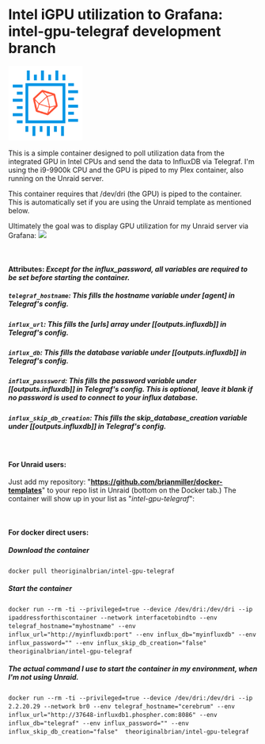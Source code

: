 # Intel iGPU utilization to Grafana: intel-gpu-telegraf development branch

<img width=150px height=150px src="https://github.com/brianmiller/docker-templates/raw/master/intel-gpu-telegraf/intel_telegraf.png"></img>

This is a simple container designed to poll utilization data from the integrated GPU in Intel CPUs and send the data to InfluxDB via Telegraf.   I'm using the i9-9900k CPU and the GPU is piped to my Plex container, also running on the Unraid server.

This container requires that /dev/dri (the GPU) is piped to the container.  This is automatically set if you are using the Unraid template as mentioned below.

Ultimately the goal was to display GPU utilization for my Unraid server via Grafana: 
<img src=https://github.com/brianmiller/docker-intel-gpu-telegraf/raw/master/grafana_screenshot.png></img>

<br>

#### Attributes: *Except for the influx_password, all variables are required to be set before starting the container.*
##### `telegraf_hostname`: This fills the hostname variable under [agent] in Telegraf's config.  
##### `influx_url`: This fills the [urls] array under [[outputs.influxdb]] in Telegraf's config.
##### `influx_db`: This fills the database variable under [[outputs.influxdb]] in Telegraf's config.
##### `influx_passsword`: This fills the password variable under [[outputs.influxdb]] in Telegraf's config. This is optional, leave it blank if no password is used to connect to your influx database.
##### `influx_skip_db_creation`: This fills the skip_database_creation variable under [[outputs.influxdb]] in Telegraf's config.

<br>

#### For Unraid users:
Just add my repository: "**https://github.com/brianmiller/docker-templates**" to your repo list in Unraid (bottom on the Docker tab.) The container will show up in your list as "*intel-gpu-telegraf*":

<br>

#### For docker direct users: <br>
 ##### Download the container
`docker pull theoriginalbrian/intel-gpu-telegraf`
 ##### Start the container
`docker run --rm -ti --privileged=true --device /dev/dri:/dev/dri --ip ipaddressforthiscontainer --network interfacetobindto --env telegraf_hostname="myhostname" --env influx_url="http://myinfluxdb:port" --env influx_db="myinfluxdb" --env influx_password="" --env influx_skip_db_creation="false"  theoriginalbrian/intel-gpu-telegraf`
##### The actual command I use to start the container in my environment, when I'm not using Unraid.
`docker run --rm -ti --privileged=true --device /dev/dri:/dev/dri --ip 2.2.20.29 --network br0 --env telegraf_hostname="cerebrum" --env influx_url="http://37648-influxdb1.phospher.com:8086" --env influx_db="telegraf" --env influx_password="" --env influx_skip_db_creation="false"  theoriginalbrian/intel-gpu-telegraf`


